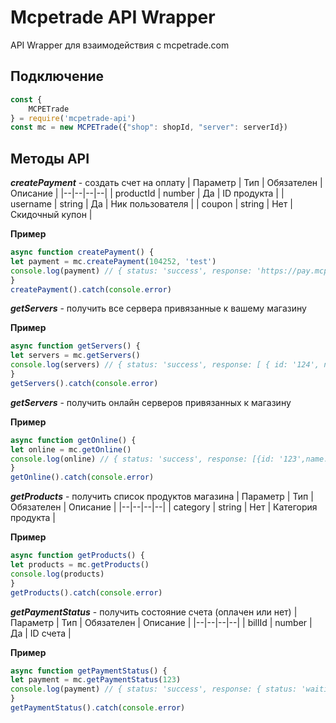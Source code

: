 # Mcpetrade API Wrapper
API Wrapper для взаимодействия с mcpetrade.com
## Подключение

``` js
const {
    MCPETrade
} = require('mcpetrade-api')
const mc = new MCPETrade({"shop": shopId, "server": serverId})
```

## Методы API
***createPayment*** - создать счет на оплату
| Параметр | Тип | Обязателен | Описание |
|--|--|--|--|
| productId | number | Да | ID продукта |
| username | string | Да | Ник пользователя |
| coupon | string | Нет | Скидочный купон |

**Пример**
``` js
async function createPayment() {
let payment = mc.createPayment(104252, 'test') 
console.log(payment) // { status: 'success', response: 'https://pay.mcpetrade.com?account=1234' }
}
createPayment().catch(console.error)
```

***getServers*** - получить все сервера привязанные к вашему магазину

**Пример**
``` js
async function getServers() {
let servers = mc.getServers() 
console.log(servers) // { status: 'success', response: [ { id: '124', name: 'Test' } ] }
}
getServers().catch(console.error)
```

***getServers*** - получить онлайн серверов привязанных к магазину

**Пример**
``` js
async function getOnline() {
let online = mc.getOnline() 
console.log(online) // { status: 'success', response: [{id: '123',name: 'Test',domain: '',port: '19132',online: true,numplayers: 130,maxplayers: 10000}]}
}
getOnline().catch(console.error)
```

***getProducts*** - получить список продуктов магазина
| Параметр | Тип | Обязателен | Описание |
|--|--|--|--|
| category | string | Нет | Категория продукта |

**Пример**
``` js
async function getProducts() {
let products = mc.getProducts() 
console.log(products)
}
getProducts().catch(console.error)
```

***getPaymentStatus*** - получить состояние счета (оплачен или нет)
| Параметр | Тип | Обязателен | Описание |
|--|--|--|--|
| billId | number | Да | ID счета |

**Пример**
``` js
async function getPaymentStatus() {
let payment = mc.getPaymentStatus(123) 
console.log(payment) // { status: 'success', response: { status: 'waiting' } }
}
getPaymentStatus().catch(console.error)
```
